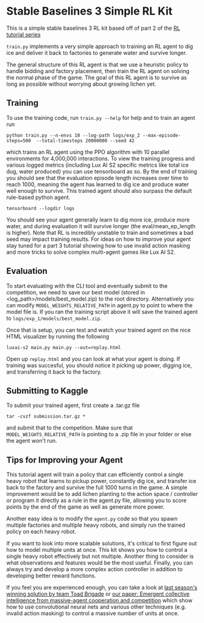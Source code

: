 # Stable Baselines 3 Simple RL Kit

This is a simple stable baselines 3 RL kit based off of part 2 of the [RL tutorial series]()

`train.py` implements a very simple approach to training an RL agent to dig ice and deliver it back to factories to generate water and survive longer.

The general structure of this RL agent is that we use a heuristic policy to handle bidding and factory placement, then train the RL agent on solving the normal phase of the game. The goal of this RL agent is to survive as long as possible without worrying about growing lichen yet.

## Training

To use the training code, run `train.py --help` for help and to train an agent run

```
python train.py --n-envs 10 --log-path logs/exp_2 --max-episode-steps=500  --total-timesteps 20000000 --seed 42
```

which trains an RL agent using the PPO algorithm with 10 parallel environments for 4,000,000 interactions. To view the training progress and various logged metrics (including Lux AI S2 specific metrics like total ice dug, water produced) you can use tensorboard as so. By the end of training you should see that the evaluation episode length increases over time to reach 1000, meaning the agent has learned to dig ice and produce water well enough to survive. This trained agent should also surpass the default rule-based python agent.

```
tensorboard --logdir logs
```

You should see your agent generally learn to dig more ice, produce more water, and during evaluation it will survive longer (the eval/mean_ep_length is higher). Note that RL is incredibly unstable to train and sometimes a bad seed may impact training results. For ideas on how to improve your agent stay tuned for a part 3 tutorial showing how to use invalid action masking and more tricks to solve complex multi-agent games like Lux AI S2.

## Evaluation

To start evaluating with the CLI tool and eventually submit to the competition, we need to save our best model (stored in <log_path>/models/best_model.zip) to the root directory. Alternatively you can modify `MODEL_WEIGHTS_RELATIVE_PATH` in agent.py to point to where the model file is. If you ran the training script above it will save the trained agent to `logs/exp_1/models/best_model.zip`.

Once that is setup, you can test and watch your trained agent on the nice HTML visualizer by running the following

```
luxai-s2 main.py main.py --out=replay.html
```

Open up `replay.html` and you can look at what your agent is doing. If training was succesful, you should notice it picking up power, digging ice, and transferring it back to the factory.


## Submitting to Kaggle

To submit your trained agent, first create a .tar.gz file

```
tar -cvzf submission.tar.gz *
```

and submit that to the competition. Make sure that `MODEL_WEIGHTS_RELATIVE_PATH` is pointing to a .zip file in your folder or else the agent won't run.

## Tips for Improving your Agent

This tutorial agent will train a policy that can efficiently control a single heavy robot that learns to pickup power, constantly dig ice, and transfer ice back to the factory and survive the full 1000 turns in the game. A simple improvement would be to add lichen planting to the action space / controller or program it directly as a rule in the agent.py file, allowing you to score points by the end of the game as well as generate more power.

Another easy idea is to modify the `agent.py` code so that you spawn multiple factories and multiple heavy robots, and simply run the trained policy on each heavy robot.


If you want to look into more scalable solutions, it's critical to first figure out how to model multiple units at once. This kit shows you how to control a single heavy robot effectively but not multiple. Another thing to consider is what observations and features would be the most useful. Finally, you can always try and develop a more complex action controller in addition to developing better reward functions.

If you feel you are experienced enough, you can take a look at [last season's winning solution by team Toad Brigade](https://www.kaggle.com/competitions/lux-ai-2021/discussion/294993) or [our paper: Emergent collective intelligence from massive-agent cooperation and competition](https://arxiv.org/abs/2301.01609) which show how to use convolutional neural nets and various other techniques (e.g. invalid action masking) to control a massive number of units at once.